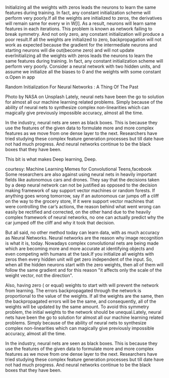 Initializing all the weights with zeros leads the neurons to learn the same features during training. In fact, any constant initialization scheme will perform very poorly.If all the weights are initialized to zeros, the derivatives will remain same for every w in W[l]. As a result, neurons will learn same features in each iterations. This problem is known as network failing to break symmetry. And not only zero, any constant initialization will produce a poor result.If all the weights are initialized to zero, backpropagation will not work as expected because the gradient for the intermediate neurons and starting neurons will die out(become zero) and will not update everInitializing all the weights with zeros leads the neurons to learn the same features during training. In fact, any constant initialization scheme will perform very poorly. Consider a neural network with two hidden units, and assume we initialize all the biases to 0 and the weights with some constant α.Open in app

Random Initialization For Neural Networks : A Thing Of The Past

Photo by NASA on Unsplash
Lately, neural nets have been the go to solution for almost all our machine learning related problems. Simply because of the ability of neural nets to synthesize complex non-linearities which can magically give previously impossible accuracy, almost all the time.

In the industry, neural nets are seen as black boxes. This is because they use the features of the given data to formulate more and more complex features as we move from one dense layer to the next. Researchers have tried studying these complex feature generation processes but till date have not had much progress. And neural networks continue to be the black boxes that they have been.

This bit is what makes Deep learning, Deep.


courtesy: Machine Learning Memes for Convolutional Teens,facebook
Some researchers are also against using neural nets in heavily important fields like autonomous cars and drones. They say that the decisions taken by a deep neural network can not be justified as opposed to the decision making framework of say support vector machines or random forests. If anything goes wrong tomorrow, say if an autonomous car jumps off a cliff on the way to the grocery store, If it were support vector machines that were controlling the car’s actions, the reason behind what went wrong can easily be rectified and corrected, on the other hand due to the heavily complex framework of neural networks, no one can actually predict why the car jumped off the cliff and why it took that decision.

But all said, no other method today can learn data, with as much accuracy as Neural Networks. Neural networks are the reason why image recognition is what it is, today. Nowadays complex convolutional nets are being made which are becoming more and more accurate at identifying objects and even competing with humans at the task.If you initialize all weights with zeros then every hidden unit will get zero independent of the input. So, when all the hidden neurons start with the zero weights, then all of them will follow the same gradient and for this reason "it affects only the scale of the weight vector, not the direction".

Also, having zero ( or equal) weights to start with will prevent the network from learning. The errors backpropagated through the network is proportional to the value of the weights. If all the weights are the same, then the backpropagated errors will be the same, and consequently, all of the weights will be updated by the same amount. To avoid this symmetry problem, the initial weights to the network should be unequal.Lately, neural nets have been the go to solution for almost all our machine learning related problems. Simply because of the ability of neural nets to synthesize complex non-linearities which can magically give previously impossible accuracy, almost all the time.

In the industry, neural nets are seen as black boxes. This is because they use the features of the given data to formulate more and more complex features as we move from one dense layer to the next. Researchers have tried studying these complex feature generation processes but till date have not had much progress. And neural networks continue to be the black boxes that they have been.
